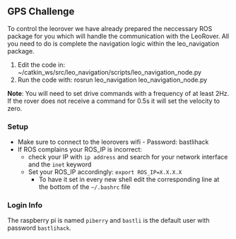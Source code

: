 ## GPS Challenge

To control the leorover we have already prepared the neccessary ROS package for you which will handle the communication with the LeoRover. All you need to do is complete the navigation logic within the leo_navigation package.

1. Edit the code in: ~/catkin_ws/src/leo_navigation/scripts/leo_navigation_node.py
2. Run the code with: rosrun leo_navigation leo_navigation_node.py

**Note**: You will need to set drive commands with a frequency of at least 2Hz. If the rover does not receive a command for 0.5s it will set the velocity to zero.
### Setup

* Make sure to connect to the leorovers wifi  -  Password: bastlihack
* If ROS complains your ROS_IP is incorrect:
  * check your IP with `ip address` and search for your network interface and the `inet` keyword
  * Set your ROS_IP accordingly: `export ROS_IP=X.X.X.X` 
    * To have it set in every new shell edit the corresponding line at the bottom of the `~/.bashrc` file

### Login Info

The raspberry pi is named `piberry` and `bastli` is the default user with password `bastlihack`.

